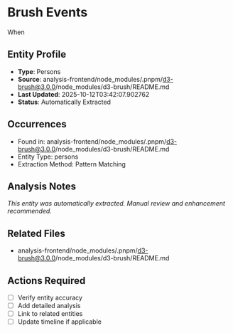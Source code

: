 # Brush Events

When

## Entity Profile
- **Type**: Persons
- **Source**: analysis-frontend/node_modules/.pnpm/d3-brush@3.0.0/node_modules/d3-brush/README.md
- **Last Updated**: 2025-10-12T03:42:07.902762
- **Status**: Automatically Extracted

## Occurrences
- Found in: analysis-frontend/node_modules/.pnpm/d3-brush@3.0.0/node_modules/d3-brush/README.md
- Entity Type: persons
- Extraction Method: Pattern Matching

## Analysis Notes
*This entity was automatically extracted. Manual review and enhancement recommended.*

## Related Files
- analysis-frontend/node_modules/.pnpm/d3-brush@3.0.0/node_modules/d3-brush/README.md

## Actions Required
- [ ] Verify entity accuracy
- [ ] Add detailed analysis
- [ ] Link to related entities
- [ ] Update timeline if applicable
